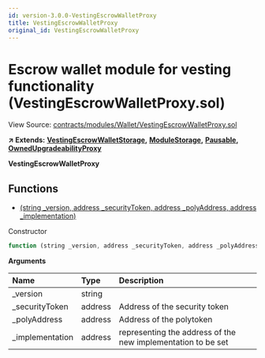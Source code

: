 ```yaml
---
id: version-3.0.0-VestingEscrowWalletProxy
title: VestingEscrowWalletProxy
original_id: VestingEscrowWalletProxy
---
```


# Escrow wallet module for vesting functionality \(VestingEscrowWalletProxy.sol\)

View Source: [contracts/modules/Wallet/VestingEscrowWalletProxy.sol](https://github.com/PolymathNetwork/polymath-core/tree/096ba240a927c98e1f1a182d2efee7c4c4c1dfc5/contracts/modules/Wallet/VestingEscrowWalletProxy.sol)

**↗ Extends:** [**VestingEscrowWalletStorage**](https://github.com/PolymathNetwork/polymath-core/tree/096ba240a927c98e1f1a182d2efee7c4c4c1dfc5/docs/api/VestingEscrowWalletStorage.md)**,** [**ModuleStorage**](https://github.com/PolymathNetwork/polymath-core/tree/096ba240a927c98e1f1a182d2efee7c4c4c1dfc5/docs/api/ModuleStorage.md)**,** [**Pausable**](https://github.com/PolymathNetwork/polymath-core/tree/096ba240a927c98e1f1a182d2efee7c4c4c1dfc5/docs/api/Pausable.md)**,** [**OwnedUpgradeabilityProxy**](https://github.com/PolymathNetwork/polymath-core/tree/096ba240a927c98e1f1a182d2efee7c4c4c1dfc5/docs/api/OwnedUpgradeabilityProxy.md)

**VestingEscrowWalletProxy**

## Functions

* [\(string \_version, address \_securityToken, address \_polyAddress, address \_implementation\)](vestingescrowwalletproxy.md)

Constructor

```javascript
function (string _version, address _securityToken, address _polyAddress, address _implementation) public nonpayable ModuleStorage
```

**Arguments**

| Name | Type | Description |
| :--- | :--- | :--- |
| \_version | string |  |
| \_securityToken | address | Address of the security token |
| \_polyAddress | address | Address of the polytoken |
| \_implementation | address | representing the address of the new implementation to be set |

